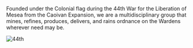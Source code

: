 Founded under the Colonial flag during the 44th War for the Liberation of Mesea from the Caoivan Expansion, we are a multidisciplinary group that mines, refines, produces, delivers, and rains ordnance on the Wardens wherever need may be.

![44th](/assets/images/44th.png)
